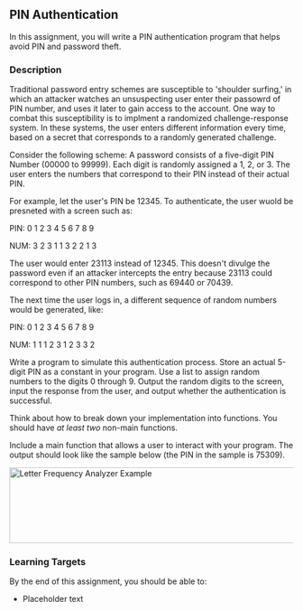 ## PIN Authentication

In this assignment, you will write a PIN authentication program that helps avoid PIN and password theft.

### Description

Traditional password entry schemes are susceptible to 'shoulder surfing,' in which an attacker watches an unsuspecting user enter their passowrd of PIN number, and uses it later to gain access to the account. One way to combat this susceptibility is to implment a randomized challenge-response system. In these systems, the user enters different information every time, based on a secret that corresponds to a randomly generated challenge.

Consider the following scheme: A password consists of a five-digit PIN Number (00000 to 99999). Each digit is randomly assigned a 1, 2, or 3. The user enters the numbers that correspond to their PIN instead of their actual PIN.

For example, let the user's PIN be 12345. To authenticate, the user wuold be presneted with a screen such as:

PIN: 0 1 2 3 4 5 6 7 8 9

NUM: 3 2 3 1 1 3 2 2 1 3

The user would enter 23113 instead of 12345. This doesn't divulge the password even if an attacker intercepts the entry because 23113 could correspond to other PIN numbers, such as 69440 or 70439.

The next time the user logs in, a different sequence of random numbers would be generated, like:

PIN: 0 1 2 3 4 5 6 7 8 9

NUM: 1 1 1 2 3 1 2 3 3 2

Write a program to simulate this authentication process. Store an actual 5-digit PIN as a constant in your program. Use a list to assign random numbers to the digits 0 through 9. Output the random digits to the screen, input the response from the user, and output whether the authentication is successful.

Think about how to break down your implementation into functions. You should have _at least two_ non-main functions.

Include a main function that allows a user to interact with your program. The output should look like the sample below (the PIN in the sample is 75309).

<img src="./letter-frequency-analyzer-example.jpg" alt="Letter Frequency Analyzer Example" width="800" height="134">

### Learning Targets

By the end of this assignment, you should be able to:

- Placeholder text
